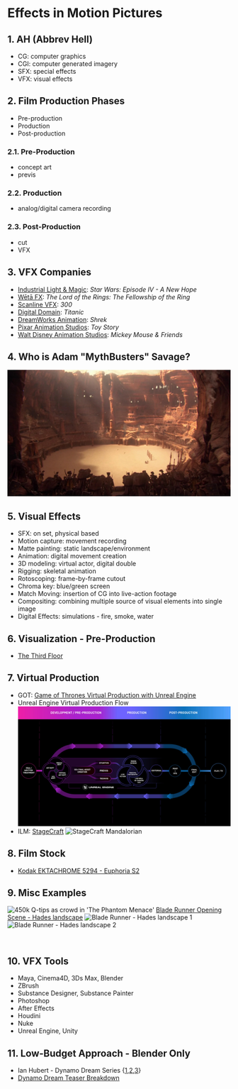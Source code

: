 <style>
  .page-header {
    background-image: none;
  }


  .comparison-widget {
    display: inline-block;
    max-width: 100%;
    max-height: 100%;
    position: relative;
    overflow: hidden;
    vertical-align: top;
    cursor: pointer;
    -webkit-user-select: none;
    -moz-user-select: none;
    -ms-user-select: none;
    user-select: none;
  }
  .comparison-widget * {
    -webkit-box-sizing: border-box;
    -moz-box-sizing: border-box;
    box-sizing: border-box;
  }
  .comparison-widget:hover .comparison-separator {
    opacity: 1;
  }
  .comparison-widget:hover .comparison-control {
    opacity: 1;
  }
  .comparison-widget:hover .comparison-control:before,
  .comparison-widget:hover .comparison-control:after {
    opacity: 1;
  }
  .comparison-widget--hidden {
    opacity: 0;
  }
  .comparison-item {
    height: 100%;
    width: 100%;
    background: #FFF;
  }
  .comparison-item--first {
    position: absolute;
    top: 0;
    left: 0;
    z-index: 2;
  }
  .comparison-item__content {
    height: 100%;
    overflow: hidden;
    position: relative;
  }
  .comparison-item__content:hover .comparison-item__label {
    background: #FFF;
  }
  .comparison-item--first .comparison-image {
    width: auto;
    max-width: none;
    position: absolute;
    left: 0;
    top: 0;
  }
  .comparison-item__image {
    display: block;
    max-width: 100%;
    -webkit-user-drag: none;
  }
  .comparison-item--first .comparison-item__label {
    left: 0;
    right: inherit;
  }
  .comparison-item__label {
    padding: 7px 10px;
    position: absolute;
    top: 0;
    right: 0;
    text-transform: uppercase;
    font-family: Verdana, sans-serif;
    font-size: 11px;
    color: #222;
    background: rgba(255, 255, 255, 0.65);
    z-index: 1;
    -webkit-transition: background-color 300ms linear;
    -moz-transition: background-color 300ms linear;
    transition: background-color 300ms linear;
  }
  .comparison-separator {
    width: 2px;
    height: 100%;
    position: absolute;
    right: -1px;
    top: 0;
    z-index: 10;
    background: #FFF;
    cursor: pointer;
    opacity: 0.7;
  }
  .comparison-control {
    width: 12px;
    height: 12px;
    margin-top: -6px;
    margin-left: -6px;
    position: absolute;
    top: 50%;
    left: 50%;
    background: #FFF;
    border-radius: 100%;
    opacity: 0.7;
  }
  .comparison-control:before,
  .comparison-control:after {
    content: '';
    display: block;
    width: 12px;
    height: 20px;
    margin-top: -10px;
    position: absolute;
    top: 50%;
    background: url('images/vfx/arrow.png') 0 0 no-repeat;
  }
  .comparison-control:before {
    left: -15px;
  }
  .comparison-control:after {
    right: -15px;
    background-position: -12px 0px;
  }
  .comparison-control__mask {
    width: 50px;
    height: 40px;
    position: absolute;
    top: -15px;
    left: -18px;
    background: #FFF;
    opacity: 0;
  }


</style>

<script src="assets/vfx/ImageComparison.js"></script>

# Effects in Motion Pictures

## 1. AH (Abbrev Hell)
- CG: computer graphics
- CGI: computer generated imagery
- SFX: special effects
- VFX: visual effects

## 2. Film Production Phases
- Pre-production
- Production
- Post-production

### 2.1. Pre-Production
- concept art
- previs

### 2.2. Production
- analog/digital camera recording

### 2.3. Post-Production
- cut
- VFX

## 3. VFX Companies
- [Industrial Light & Magic](https://www.ilm.com/): *Star Wars: Episode IV - A New Hope*
- [Wētā FX](https://www.wetafx.co.nz/): *The Lord of the Rings: The Fellowship of the Ring*
- [Scanline VFX](https://www.scanlinevfx.com/reels/): *300*
- [Digital Domain](https://digitaldomain.com/): *Titanic*
- [DreamWorks Animation](https://pibfyc.dreamworks.com/?slug=videos&type=page&id=242): *Shrek*
- [Pixar Animation Studios](https://www.pixar.com/feature-films-launch): *Toy Story*
- [Walt Disney Animation Studios](https://disneyanimation.com/): *Mickey Mouse & Friends*

## 4. Who is Adam "MythBusters" Savage?
![Petranaki Arena - Geonosis](images/vfx/Geonosis_arena.jpg)

## 5. Visual Effects
- SFX: on set, physical based
- Motion capture: movement recording
- Matte painting: static landscape/environment
- Animation: digital movement creation
- 3D modeling: virtual actor, digital double
- Rigging: skeletal animation
- Rotoscoping: frame-by-frame cutout
- Chroma key: blue/green screen
- Match Moving: insertion of CG into live-action footage
- Compositing: combining multiple source of visual elements into single image
- Digital Effects: simulations - fire, smoke, water

## 6. Visualization - Pre-Production
- [The Third Floor](https://thethirdfloorinc.com/reels/#highlights)

## 7. Virtual Production
- GOT: [Game of Thrones Virtual Production with Unreal Engine](https://www.unrealengine.com/en-US/spotlights/virtual-production-on-the-battlegrounds-of-game-of-thrones)
- Unreal Engine Virtual Production Flow
![Unreal Engine Virtual Production Flow](images/vfx/ue_virtual_production_flow.jpg)
- ILM: [StageCraft](https://www.ilm.com/stagecraft/)
![StageCraft Mandalorian](https://www.ilm.com/wp-content/uploads/2021/03/StageCraftLED-Mandalorian2.jpg)

## 8. Film Stock
- [Kodak EKTACHROME 5294 - Euphoria S2](https://www.kodak.com/en/motion/blog-post/euphoria)

## 9. Misc Examples
![450k Q-tips as crowd in 'The Phantom Menace'](https://pbs.twimg.com/media/E3uHhYnX0AIgS0p.jpg)
[Blade Runner Opening Scene - Hades landscape](https://youtu.be/nFVcdKa0M9E)
![Blade Runner - Hades landscape 1](https://xos-prod-media.s3.amazonaws.com/media/collection/image/P180583_G294.jpg.1920x1920_q85.jpg?AWSAccessKeyId=AKIA5NFUCQMTFXEBPVO5&Signature=9DXP%2B7yXtECtJCVWzC5p5H8S0Ck%3D&Expires=1683032684)
![Blade Runner - Hades landscape 2](https://acmi-website-media-prod.s3.ap-southeast-2.amazonaws.com/media/original_images/P180575_G286.jpg.1200x1200_q85.jpg)
<div class="js-comparison-container">
  <img class="comparison-image" src="https://www.fxguide.com/wp-content/uploads/2016/05/CAPCW_TTF__TC0903_PLATE-830x437.jpg" alt="">
  <img class="comparison-image" src="https://www.fxguide.com/wp-content/uploads/2016/05/CAPCW_TTF_TC0903_POSTVIS-830x436.jpg" alt="">
</div>
<script>

    document.addEventListener('DOMContentLoaded', domReady);

    function domReady() {
      var imageComparisonCollection = document.querySelectorAll('.js-comparison-container');
      for (var i = 0; i < imageComparisonCollection.length; i++) {
        var imageWidget = imageComparisonCollection[i];
        var images = imageWidget.querySelectorAll('.comparison-image');
        new ImageComparison({
          container: imageWidget,
          startPosition: imageWidget.getAttribute('start-position'),
          data: [
            {
              image: images[0],
              label: 'before'
            },
            {
              image: images[1],
              label: 'after'
            }
          ],
        });
      }
    }
  </script>

## 10. VFX Tools
- Maya, Cinema4D, 3Ds Max, Blender
- ZBrush
- Substance Designer, Substance Painter
- Photoshop
- After Effects
- Houdini
- Nuke
- Unreal Engine, Unity

## 11. Low-Budget Approach - Blender Only
- Ian Hubert - Dynamo Dream Series {[1](https://youtu.be/LsGZ_2RuJ2A),[2](https://youtu.be/xlqhdaLhRVY),[3](https://youtu.be/JM_WPiT6NRQ)}
- [Dynamo Dream Teaser Breakdown](https://youtu.be/FFJ_THGj72U)

